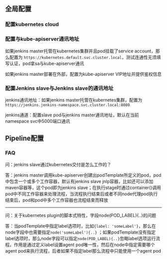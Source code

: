 ## 全局配置
### 配置kubernetes cloud

### 配置与kube-apiserver通讯地址
如果jenkins master托管在kubernetes集群并且pod挂载了service account，那么配置为 `https://kubernetes.default.svc.cluster.local`，测试连通性无须填写认证，pod拿sa与kube-apiserver通讯

如果jenkins master部署在外部，配置为kube-apiserver VIP地址并提供鉴权信息

### 配置Jenkins slave与Jenkins slave的通讯地址
jenkins通讯地址：如果jenkins master托管在kubernetes集群，配置为 `https://jenkins.jenkins-namespace.svc.cluster.local:8080`

jenkins通道：配置slave pod与jenkins master通讯地址，默认在当前namespace svc中5000端口通讯

## Pipeline配置
### FAQ
问：jenkins slave通过kubernetes交付是怎么工作的？

答：jenkins master调用kube-apiserver创建出podTemplate所定义的pod，pod中包含一个或多个工作容器，默认有jenkins slave jnlp容器，比如还可以添加maven容器等，这个pod即为jenkins slave；在执行stage时通过container()调用pod中不同工作容器来处理流程，当流程执行结束后或者不同node代理pod执行结束后，pod和pod中多个工作容器也流程结束而释放

---

问：关于kubernetes plugin的脚本式特性，字段node(POD_LABEL){..}的问题

答：当podTemplate中指定label选项时，比如`{label: 'someLabel'}`，那么在node字段中也需要指定`node('someLabel'){..}` ；如果podTemplate没有指定label选项时，那么node字段可以指定`node(POD_LABEL){..}`忽略label选项运行流程。作用是通过定义label设置agent pod唯一性，然后在node中指定需要哪个agent pod来执行流程，后者如果不指定label那么流程中只能使用一个agent pod

